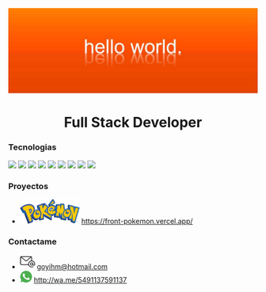 <img src= "images/helloworldjose.jpeg">
<h1 align= center> Full Stack Developer
       
### Tecnologias
<img src = "https://img.shields.io/badge/HTML-239120?style=for-the-badge&logo=html5&logoColor=white">  <img src = "https://img.shields.io/badge/CSS-239120?&style=for-the-badge&logo=css3&logoColor=white">  <img src = "https://img.shields.io/badge/JavaScript-323330?style=for-the-badge&logo=javascript&logoColor=F7DF1E">  <img src = "https://img.shields.io/badge/Java-ED8B00?style=for-the-badge&logo=java&logoColor=white">  <img src = "https://img.shields.io/badge/Express.js-404D59?style=for-the-badge">  <img src = "https://img.shields.io/badge/Node.js-43853D?style=for-the-badge&logo=node.js&logoColor=white"> <img src = "https://img.shields.io/badge/React-20232A?style=for-the-badge&logo=react&logoColor=61DAFB">  <img src = "https://img.shields.io/badge/Redux-593D88?style=for-the-badge&logo=redux&logoColor=white">  <img src = "https://img.shields.io/badge/PostgreSQL-316192?style=for-the-badge&logo=postgresql&logoColor=white">

### Proyectos
- <img src= "images/pokemonLogo.png" width = "120" height= "50"> https://front-pokemon.vercel.app/
### Contactame 
- <img src= "images/correo-electronico.png" width = "30" height= "30"> goyihm@hotmail.com
- <img src= "images/whatsapp.png">  http://wa.me/5491137591137




<!--
**jghm96/jghm96** is a ✨ _special_ ✨ repository because its `README.md` (this file) appears on your GitHub profile.

Here are some ideas to get you started:

- 🔭 I’m currently working on ...
- 🌱 I’m currently learning ...
- 👯 I’m looking to collaborate on ...
- 🤔 I’m looking for help with ...
- 💬 Ask me about ...
- 📫 How to reach me: ...
- 😄 Pronouns: ...
- ⚡ Fun fact: ...
-->
